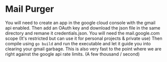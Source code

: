 # Mail Purger

You will need to create an app in the google cloud console with the gmail api enabled. Then add an OAuth key and download the json file in the same directory and remane it credentials.json. You will need the mail.google.com scope (It's restricted but can use it for personal projects & private use)
Then compile using `go build` and run the executable and let it guide you into clearing your gmail garbage. This is also very fast to the point where we are right against the google api rate limits. (A few thousand / second)